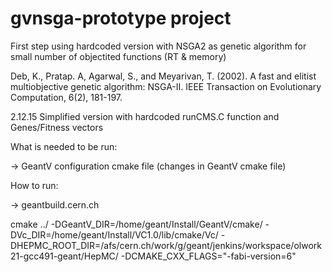 # gvnsga-prototype project

First step using hardcoded version with NSGA2 as genetic algorithm for small number of objectited functions (RT & memory)

Deb, K., Pratap. A, Agarwal, S., and Meyarivan, T. (2002). A fast and elitist multiobjective genetic algorithm: NSGA-II. IEEE Transaction on Evolutionary Computation, 6(2), 181-197. 

2.12.15
Simplified version with hardcoded runCMS.C function and Genes/Fitness vectors

What is needed to be run:

-> GeantV configuration cmake file (changes in GeantV cmake file)

How to run:

-> geantbuild.cern.ch

cmake ../ -DGeantV_DIR=/home/geant/Install/GeantV/cmake/ -DVc_DIR=/home/geant/Install/VC1.0/lib/cmake/Vc/ -DHEPMC_ROOT_DIR=/afs/cern.ch/work/g/geant/jenkins/workspace/olwork21-gcc491-geant/HepMC/ -DCMAKE_CXX_FLAGS="-fabi-version=6"

